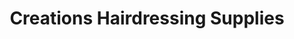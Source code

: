---
title: "Creations Hairdressing Supplies"
url: /hebburn/creations-hairdressing-supplies/
shop: Allgemein
---